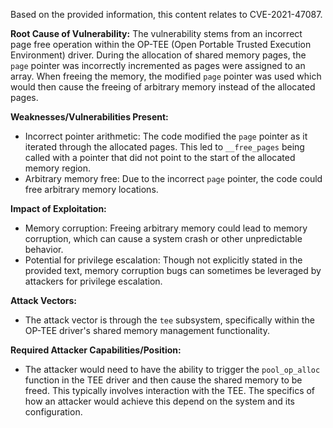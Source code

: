 Based on the provided information, this content relates to CVE-2021-47087.

**Root Cause of Vulnerability:**
The vulnerability stems from an incorrect page free operation within the OP-TEE (Open Portable Trusted Execution Environment) driver. During the allocation of shared memory pages, the `page` pointer was incorrectly incremented as pages were assigned to an array. When freeing the memory, the modified `page` pointer was used which would then cause the freeing of arbitrary memory instead of the allocated pages.

**Weaknesses/Vulnerabilities Present:**
- Incorrect pointer arithmetic: The code modified the `page` pointer as it iterated through the allocated pages. This led to `__free_pages` being called with a pointer that did not point to the start of the allocated memory region.
- Arbitrary memory free: Due to the incorrect `page` pointer, the code could free arbitrary memory locations.

**Impact of Exploitation:**
- Memory corruption: Freeing arbitrary memory could lead to memory corruption, which can cause a system crash or other unpredictable behavior.
- Potential for privilege escalation: Though not explicitly stated in the provided text, memory corruption bugs can sometimes be leveraged by attackers for privilege escalation.

**Attack Vectors:**
- The attack vector is through the `tee` subsystem, specifically within the OP-TEE driver's shared memory management functionality.

**Required Attacker Capabilities/Position:**
- The attacker would need to have the ability to trigger the `pool_op_alloc` function in the TEE driver and then cause the shared memory to be freed. This typically involves interaction with the TEE. The specifics of how an attacker would achieve this depend on the system and its configuration.